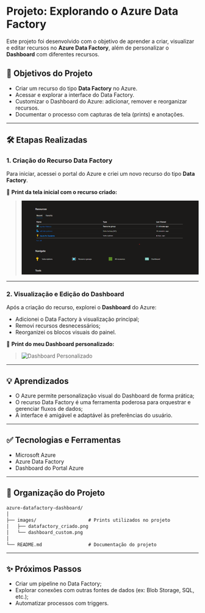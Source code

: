 # Projeto: Explorando o Azure Data Factory

Este projeto foi desenvolvido com o objetivo de aprender a criar, visualizar e editar recursos no **Azure Data Factory**, além de personalizar o **Dashboard** com diferentes recursos.

## 📌 Objetivos do Projeto

* Criar um recurso do tipo **Data Factory** no Azure.
* Acessar e explorar a interface do Data Factory.
* Customizar o Dashboard do Azure: adicionar, remover e reorganizar recursos.
* Documentar o processo com capturas de tela (prints) e anotações.

---

## 🛠️ Etapas Realizadas

### 1. Criação do Recurso Data Factory

Para iniciar, acessei o portal do Azure e criei um novo recurso do tipo **Data Factory**.

📸 **Print da tela inicial com o recurso criado:**

> ![Data Factory Criado](https://github.com/PatQuei/DataBrix/blob/main/Projeto%20II%20-%20DataBrix/datafactory_criado.png)

---

### 2. Visualização e Edição do Dashboard

Após a criação do recurso, explorei o **Dashboard** do Azure:

* Adicionei o Data Factory à visualização principal;
* Removi recursos desnecessários;
* Reorganizei os blocos visuais do painel.

📸 **Print do meu Dashboard personalizado:**

> ![Dashboard Personalizado](./images/dashboard_custom.png)

---

## 💡 Aprendizados

* O Azure permite personalização visual do Dashboard de forma prática;
* O recurso Data Factory é uma ferramenta poderosa para orquestrar e gerenciar fluxos de dados;
* A interface é amigável e adaptável às preferências do usuário.

---

## ✅ Tecnologias e Ferramentas

* Microsoft Azure
* Azure Data Factory
* Dashboard do Portal Azure

---

## 📁 Organização do Projeto

```
azure-datafactory-dashboard/
│
├── images/                   # Prints utilizados no projeto
│   ├── datafactory_criado.png
│   └── dashboard_custom.png
│
└── README.md                 # Documentação do projeto
```

---

## ✨ Próximos Passos

* Criar um pipeline no Data Factory;
* Explorar conexões com outras fontes de dados (ex: Blob Storage, SQL, etc.);
* Automatizar processos com triggers.
